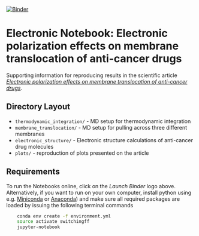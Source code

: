 [![Binder](https://mybinder.org/badge_logo.svg)](https://mybinder.org/v2/gh/mlund/SI-polarization-switching-model/HEAD)

# Electronic Notebook: Electronic polarization effects on membrane translocation of anti-cancer drugs

Supporting information for reproducing results in the scientific article
[_Electronic polarization effects on membrane translocation of anti-cancer drugs_](https://dx.doi.org/10.1039/d2cp00056c).


## Directory Layout

- `thermodynamic_integration/` - MD setup for thermodynamic integration
- `membrane_translocation/` - MD setup for pulling across three different membranes
- `electronic_structure/` - Electronic structure calculations of anti-cancer drug molecules
- `plots/` - reproduction of plots presented on the article

## Requirements

To run the Notebooks online, click on the _Launch Binder_ logo above. Alternatively, if you want to run on your own computer,
install python using e.g. [Miniconda](https://conda.io/miniconda.html) or [Anaconda](https://docs.conda.io))
and make sure all required packages are loaded by issuing the following terminal commands

``` bash
    conda env create -f environment.yml
    source activate switchingff
    jupyter-notebook
```
